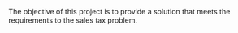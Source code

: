 The objective of this project is to provide a solution that meets the requirements to the sales tax problem.